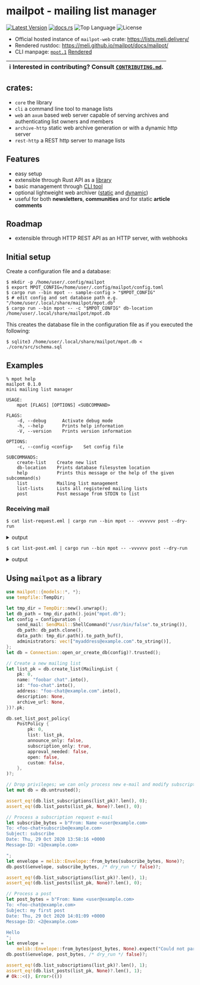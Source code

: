 # mailpot - mailing list manager

[![Latest Version]][crates.io]&nbsp;[![docs.rs]][rustdoc]&nbsp;![Top Language]&nbsp;![License]

[Latest Version]: https://img.shields.io/crates/v/mailpot.svg?color=white
[crates.io]: https://crates.io/crates/mailpot
[Top Language]: https://img.shields.io/github/languages/top/meli/mailpot?color=white&logo=rust&logoColor=black
[License]: https://img.shields.io/github/license/meli/mailpot?color=white
[docs.rs]: https://img.shields.io/docsrs/mailpot?color=white
[rustdoc]: https://meli.github.io/mailpot/docs/mailpot/

- Official hosted instance of `mailpot-web` crate: <https://lists.meli.delivery/>
- Rendered rustdoc: <https://meli.github.io/mailpot/docs/mailpot/>
- CLI manpage: [`mpot.1`](./docs/mpot.1) [Rendered](https://git.meli.delivery/meli/mailpot/src/branch/main/docs/mpot.1)

| ℹ️  Interested in contributing? Consult [`CONTRIBUTING.md`](./CONTRIBUTING.md). |
| ---                                                                            |

## crates:

- `core` the library
- `cli` a command line tool to manage lists
- `web` an `axum` based web server capable of serving archives and authenticating list owners and members
- `archive-http` static web archive generation or with a dynamic http server
- `rest-http` a REST http server to manage lists

## Features

- easy setup
- extensible through Rust API as a [library](./core)
- basic management through [CLI tool](./cli/)
- optional lightweight web archiver ([static](./archive-http/) and [dynamic](./web/))
- useful for both **newsletters**, **communities** and for static **article comments**

## Roadmap

- extensible through HTTP REST API as an HTTP server, with webhooks

## Initial setup

Create a configuration file and a database:

```shell
$ mkdir -p /home/user/.config/mailpot
$ export MPOT_CONFIG=/home/user/.config/mailpot/config.toml
$ cargo run --bin mpot -- sample-config > "$MPOT_CONFIG"
$ # edit config and set database path e.g. "/home/user/.local/share/mailpot/mpot.db"
$ cargo run --bin mpot -- -c "$MPOT_CONFIG" db-location
/home/user/.local/share/mailpot/mpot.db
```

This creates the database file in the configuration file as if you executed the following:

```shell
$ sqlite3 /home/user/.local/share/mailpot/mpot.db < ./core/src/schema.sql
```

## Examples

```text
% mpot help
mailpot 0.1.0
mini mailing list manager

USAGE:
    mpot [FLAGS] [OPTIONS] <SUBCOMMAND>

FLAGS:
    -d, --debug      Activate debug mode
    -h, --help       Prints help information
    -V, --version    Prints version information

OPTIONS:
    -c, --config <config>    Set config file

SUBCOMMANDS:
    create-list    Create new list
    db-location    Prints database filesystem location
    help           Prints this message or the help of the given subcommand(s)
    list           Mailing list management
    list-lists     Lists all registered mailing lists
    post           Post message from STDIN to list
```

### Receiving mail

```shell
$ cat list-request.eml | cargo run --bin mpot -- -vvvvvv post --dry-run
```

<details><summary>output</summary>

```shell
TRACE - Received envelope to post: Envelope {
    Subject: "unsubscribe",
    Date: "Tue, 04 Aug 2020 14:10:13 +0300",
    From: [
        Address::Mailbox {
            display_name: "Mxxxx Pxxxxxxxxxxxx",
            address_spec: "exxxxx@localhost",
        },
    ],
    To: [
        Address::Mailbox {
            display_name: "",
            address_spec: "test-announce+request@localhost",
        },
    ],
    Message-ID: "<ejduu.fddf8sgen4j7@localhost>",
    In-Reply-To: None,
    References: None,
    Hash: 12581897380059220314,
}
TRACE - unsubscribe action for addresses [Address::Mailbox { display_name: "Mxxxx Pxxxxxxxxxxxx", address_spec: "exxxxx@localhost" }] in list [#2 test-announce] test announcements <test-announce@localhost>
TRACE - Is post related to list [#1 test] Test list <test@localhost>? false
```
</details>

```shell
$ cat list-post.eml | cargo run --bin mpot -- -vvvvvv post --dry-run
```

<details><summary>output</summary>

```shell
TRACE - Received envelope to post: Envelope {
    Subject: "[test-announce] new test releases",
    Date: "Tue, 04 Aug 2020 14:10:13 +0300",
    From: [
        Address::Mailbox {
            display_name: "Mxxxx Pxxxxxxxxxxxx",
            address_spec: "exxxxx@localhost",
        },
    ],
    To: [
        Address::Mailbox {
            display_name: "",
            address_spec: "test-announce@localhost",
        },
    ],
    Message-ID: "<ejduu.sddf8sgen4j7@localhost>",
    In-Reply-To: None,
    References: None,
    Hash: 10220641455578979007,
}
TRACE - Is post related to list [#1 test] Test list <test@localhost>? false
TRACE - Is post related to list [#2 test-announce] test announcements <test-announce@localhost>? true
TRACE - Examining list "test announcements" <test-announce@localhost>
TRACE - List subscriptions [
    ListSubscription {
        list: 2,
        address: "exxxxx@localhost",
        name: None,
        digest: false,
        hide_address: false,
        receive_duplicates: false,
        receive_own_posts: true,
        receive_confirmation: true,
        enabled: true,
    },
]
TRACE - Running FixCRLF filter
TRACE - Running PostRightsCheck filter
TRACE - Running AddListHeaders filter
TRACE - Running FinalizeRecipients filter
TRACE - examining subscription ListSubscription { list: 2, address: "exxxxx@localhost", name: None, digest: false, hide_address: false, receive_duplicates: false, receive_own_posts: true, receive_confirmation: true, enabled: true }
TRACE - subscription is submitter
TRACE - subscription gets copy
TRACE - result Ok(
    Post {
        list: MailingList {
            pk: 2,
            name: "test announcements",
            id: "test-announce",
            address: "test-announce@localhost",
            description: None,
            archive_url: None,
        },
        from: Address::Mailbox {
            display_name: "Mxxxx Pxxxxxxxxxxxx",
            address_spec: "exxxxx@localhost",
        },
        subscriptions: 1,
        bytes: 851,
        policy: None,
        to: [
            Address::Mailbox {
                display_name: "",
                address_spec: "test-announce@localhost",
            },
        ],
        action: Accept {
            recipients: [
                Address::Mailbox {
                    display_name: "",
                    address_spec: "exxxxx@localhost",
                },
            ],
            digests: [],
        },
    },
)
```
</details>

## Using `mailpot` as a library

```rust
use mailpot::{models::*, *};
use tempfile::TempDir;

let tmp_dir = TempDir::new().unwrap();
let db_path = tmp_dir.path().join("mpot.db");
let config = Configuration {
    send_mail: SendMail::ShellCommand("/usr/bin/false".to_string()),
    db_path: db_path.clone(),
    data_path: tmp_dir.path().to_path_buf(),
    administrators: vec!["myaddress@example.com".to_string()],
};
let db = Connection::open_or_create_db(config)?.trusted();

// Create a new mailing list
let list_pk = db.create_list(MailingList {
    pk: 0,
    name: "foobar chat".into(),
    id: "foo-chat".into(),
    address: "foo-chat@example.com".into(),
    description: None,
    archive_url: None,
})?.pk;

db.set_list_post_policy(
    PostPolicy {
        pk: 0,
        list: list_pk,
        announce_only: false,
        subscription_only: true,
        approval_needed: false,
        open: false,
        custom: false,
    },
)?;

// Drop privileges; we can only process new e-mail and modify subscriptions from now on.
let mut db = db.untrusted();

assert_eq!(db.list_subscriptions(list_pk)?.len(), 0);
assert_eq!(db.list_posts(list_pk, None)?.len(), 0);

// Process a subscription request e-mail
let subscribe_bytes = b"From: Name <user@example.com>
To: <foo-chat+subscribe@example.com>
Subject: subscribe
Date: Thu, 29 Oct 2020 13:58:16 +0000
Message-ID: <1@example.com>

";
let envelope = melib::Envelope::from_bytes(subscribe_bytes, None)?;
db.post(&envelope, subscribe_bytes, /* dry_run */ false)?;

assert_eq!(db.list_subscriptions(list_pk)?.len(), 1);
assert_eq!(db.list_posts(list_pk, None)?.len(), 0);

// Process a post
let post_bytes = b"From: Name <user@example.com>
To: <foo-chat@example.com>
Subject: my first post
Date: Thu, 29 Oct 2020 14:01:09 +0000
Message-ID: <2@example.com>

Hello
";
let envelope =
    melib::Envelope::from_bytes(post_bytes, None).expect("Could not parse message");
db.post(&envelope, post_bytes, /* dry_run */ false)?;

assert_eq!(db.list_subscriptions(list_pk)?.len(), 1);
assert_eq!(db.list_posts(list_pk, None)?.len(), 1);
# Ok::<(), Error>(())
```
